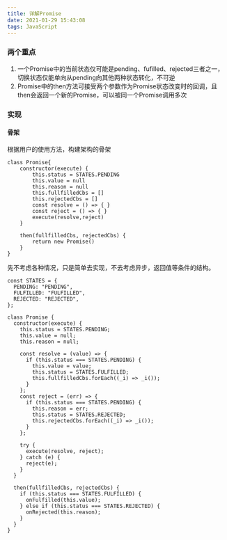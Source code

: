 ```yaml
---
title: 详解Promise
date: 2021-01-29 15:43:08
tags: JavaScript
---
```


### 两个重点

1. 一个Promise中的当前状态仅可能是pending、fufilled、rejected三者之一，切换状态仅能单向从pending向其他两种状态转化，不可逆
2. Promise中的then方法可接受两个参数作为Promise状态改变时的回调，且then会返回一个新的Promise，可以被同一个Promise调用多次

<!-- more -->

### 实现

#### 骨架

根据用户的使用方法，构建架构的骨架

```
class Promise{
    constructor(execute) {
        this.status = STATES.PENDING
        this.value = null
        this.reason = null
        this.fullfilledCbs = []
        this.rejectedCbs = []
        const resolve = () => { }
        const reject = () => { }
        execute(resolve,reject)
    }

    then(fullfilledCbs, rejectedCbs) { 
        return new Promise()
    }
}
```

先不考虑各种情况，只是简单去实现，不去考虑异步，返回值等条件的结构。

```
const STATES = {
  PENDING: "PENDING",
  FULFILLED: "FULFILLED",
  REJECTED: "REJECTED",
};

class Promise {
  constructor(execute) {
    this.status = STATES.PENDING;
    this.value = null;
    this.reason = null;

    const resolve = (value) => {
      if (this.status === STATES.PENDING) {
        this.value = value;
        this.status = STATES.FULFILLED;
        this.fullfilledCbs.forEach((_i) => _i());
      }
    };
    const reject = (err) => {
      if (this.status === STATES.PENDING) {
        this.reason = err;
        this.status = STATES.REJECTED;
        this.rejectedCbs.forEach((_i) => _i());
      }
    };

    try {
      execute(resolve, reject);
    } catch (e) {
      reject(e);
    }
  }

  then(fullfilledCbs, rejectedCbs) {
    if (this.status === STATES.FULFILLED) {
      onFulfilled(this.value);
    } else if (this.status === STATES.REJECTED) {
      onRejected(this.reason);
    }
  }
}
```


